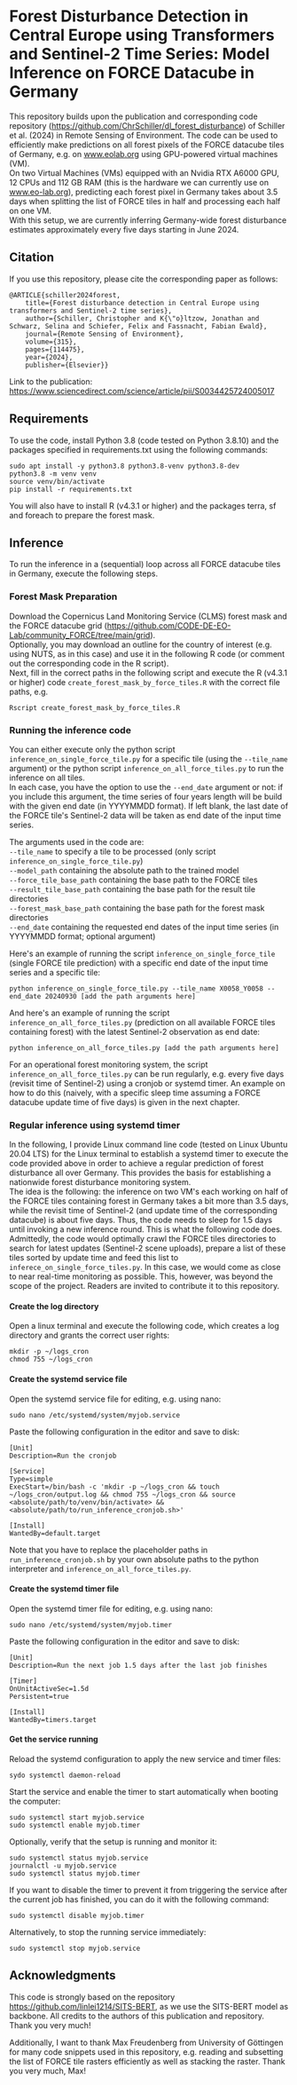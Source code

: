 # Forest Disturbance Detection in Central Europe using Transformers and Sentinel-2 Time Series: Model Inference on FORCE Datacube in Germany

This repository builds upon the publication and corresponding code repository (https://github.com/ChrSchiller/dl_forest_disturbance) of Schiller et al. (2024) in Remote Sensing of Environment. The code can be used to efficiently make predictions on all forest pixels of the FORCE datacube tiles of Germany, e.g. on www.eolab.org using GPU-powered virtual machines (VM).  
On two Virtual Machines (VMs) equipped with an Nvidia RTX A6000 GPU, 12 CPUs and 112 GB RAM (this is the hardware we can currently use on www.eo-lab.org), predicting each forest pixel in Germany takes about 3.5 days when splitting the list of FORCE tiles in half and processing each half on one VM.  
With this setup, we are currently inferring Germany-wide forest disturbance estimates approximately every five days starting in June 2024. 

## Citation

If you use this repository, please cite the corresponding paper as follows: 

```
@ARTICLE{schiller2024forest, 
    title={Forest disturbance detection in Central Europe using transformers and Sentinel-2 time series}, 
    author={Schiller, Christopher and K{\"o}ltzow, Jonathan and Schwarz, Selina and Schiefer, Felix and Fassnacht, Fabian Ewald}, 
    journal={Remote Sensing of Environment}, 
    volume={315},
    pages={114475}, 
    year={2024}, 
    publisher={Elsevier}}
```

Link to the publication: https://www.sciencedirect.com/science/article/pii/S0034425724005017

## Requirements

To use the code, install Python 3.8 (code tested on Python 3.8.10) and the packages specified in requirements.txt using the following commands: 

```
sudo apt install -y python3.8 python3.8-venv python3.8-dev
python3.8 -m venv venv
source venv/bin/activate
pip install -r requirements.txt
```

You will also have to install R (v4.3.1 or higher) and the packages terra, sf and foreach to prepare the forest mask. 

## Inference

To run the inference in a (sequential) loop across all FORCE datacube tiles in Germany, execute the following steps.

### Forest Mask Preparation

Download the Copernicus Land Monitoring Service (CLMS) forest mask and the FORCE datacube grid (https://github.com/CODE-DE-EO-Lab/community_FORCE/tree/main/grid).  
Optionally, you may download an outline for the country of interest (e.g. using NUTS, as in this case) and use it in the following R code (or comment out the corresponding code in the R script).  
Next, fill in the correct paths in the following script and execute the R (v4.3.1 or higher) code `create_forest_mask_by_force_tiles.R` with the correct file paths, e.g.

```
Rscript create_forest_mask_by_force_tiles.R 
```

### Running the inference code

You can either execute only the python script `inference_on_single_force_tile.py` for a specific tile (using the `--tile_name` argument) or the python script `inference_on_all_force_tiles.py` to run the inference on all tiles.  
In each case, you have the option to use the `--end_date` argument or not: if you include this argument, the time series of four years length will be build with the given end date (in YYYYMMDD format). If left blank, the last date of the FORCE tile's Sentinel-2 data will be taken as end date of the input time series. 

The arguments used in the code are:  
`--tile_name` to specify a tile to be processed (only script `inference_on_single_force_tile.py`)  
`--model_path` containing the absolute path to the trained model  
`--force_tile_base_path` containing the base path to the FORCE tiles  
`--result_tile_base_path` containing the base path for the result tile directories  
`--forest_mask_base_path` containing the base path for the forest mask directories  
`--end_date` containing the requested end dates of the input time series (in YYYYMMDD format; optional argument)
  
Here's an example of running the script `inference_on_single_force_tile` (single FORCE tile prediction) with a specific end date of the input time series and a specific tile: 

```
python inference_on_single_force_tile.py --tile_name X0058_Y0058 --end_date 20240930 [add the path arguments here]
```

And here's an example of running the script `inference_on_all_force_tiles.py` (prediction on all available FORCE tiles containing forest) with the latest Sentinel-2 observation as end date: 

```
python inference_on_all_force_tiles.py [add the path arguments here]
```

For an operational forest monitoring system, the script `inference_on_all_force_tiles.py` can be run regularly, e.g. every five days (revisit time of Sentinel-2) using a cronjob or systemd timer. An example on how to do this (naively, with a specific sleep time assuming a FORCE datacube update time of five days) is given in the next chapter. 

### Regular inference using systemd timer

In the following, I provide Linux command line code (tested on Linux Ubuntu 20.04 LTS) for the Linux terminal to establish a systemd timer to execute the code provided above in order to achieve a regular prediction of forest disturbance all over Germany. This provides the basis for establishing a nationwide forest disturbance monitoring system.  
The idea is the following: the inference on two VM's each working on half of the FORCE tiles containing forest in Germany takes a bit more than 3.5 days, while the revisit time of Sentinel-2 (and update time of the corresponding datacube) is about five days. Thus, the code needs to sleep for 1.5 days until invoking a new inference round. This is what the following code does.  
Admittedly, the code would optimally crawl the FORCE tiles directories to search for latest updates (Sentinel-2 scene uploads), prepare a list of these tiles sorted by update time and feed this list to `inferece_on_single_force_tiles.py`. In this case, we would come as close to near real-time monitoring as possible. This, however, was beyond the scope of the project. Readers are invited to contribute it to this repository.  

#### Create the log directory

Open a linux terminal and execute the following code, which creates a log directory and grants the correct user rights: 

```
mkdir -p ~/logs_cron
chmod 755 ~/logs_cron
```

#### Create the systemd service file

Open the systemd service file for editing, e.g. using nano: 

```
sudo nano /etc/systemd/system/myjob.service
```

Paste the following configuration in the editor and save to disk: 

```
[Unit]
Description=Run the cronjob

[Service]
Type=simple
ExecStart=/bin/bash -c 'mkdir -p ~/logs_cron && touch ~/logs_cron/output.log && chmod 755 ~/logs_cron && source <absolute/path/to/venv/bin/activate> && <absolute/path/to/run_inference_cronjob.sh>'

[Install]
WantedBy=default.target
```

Note that you have to replace the placeholder paths in `run_inference_cronjob.sh` by your own absolute paths to the python interpreter and `inference_on_all_force_tiles.py`. 

#### Create the systemd timer file

Open the systemd timer file for editing, e.g. using nano: 

```
sudo nano /etc/systemd/system/myjob.timer
```

Paste the following configuration in the editor and save to disk: 

```
[Unit]
Description=Run the next job 1.5 days after the last job finishes

[Timer]
OnUnitActiveSec=1.5d
Persistent=true

[Install]
WantedBy=timers.target
```

#### Get the service running

Reload the systemd configuration to apply the new service and timer files: 

```
sydo systemctl daemon-reload
```

Start the service and enable the timer to start automatically when booting the computer: 

```
sudo systemctl start myjob.service
sudo systemctl enable myjob.timer
```

Optionally, verify that the setup is running and monitor it:

```
sudo systemctl status myjob.service
journalctl -u myjob.service
sudo systemctl status myjob.timer
```

If you want to disable the timer to prevent it from triggering the service after the current job has finished, you can do it with the following command: 

```
sudo systemctl disable myjob.timer 
```

Alternatively, to stop the running service immediately:

```
sudo systemctl stop myjob.service 
```

## Acknowledgments

This code is strongly based on the repository https://github.com/linlei1214/SITS-BERT, as we use the SITS-BERT model as backbone. All credits to the authors of this publication and repository. Thank you very much!

Additionally, I want to thank Max Freudenberg from University of Göttingen for many code snippets used in this repository, e.g. reading and subsetting the list of FORCE tile rasters efficiently as well as stacking the raster. Thank you very much, Max! 
